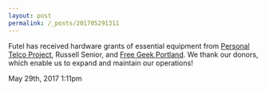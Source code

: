```yaml
---
layout: post
permalink: /_posts/201705291311
---
```


Futel has received hardware grants of essential equipment from <a href="https://personaltelco.net/">Personal Telco Project</a>, Russell Senior, and <a href="http://www.freegeek.org/">Free Geek Portland</a>. We thank our donors, which enable us to expand and maintain our operations!



<div id="footer">
<span id="timestamp"> May 29th, 2017 1:11pm </span>
</div>
